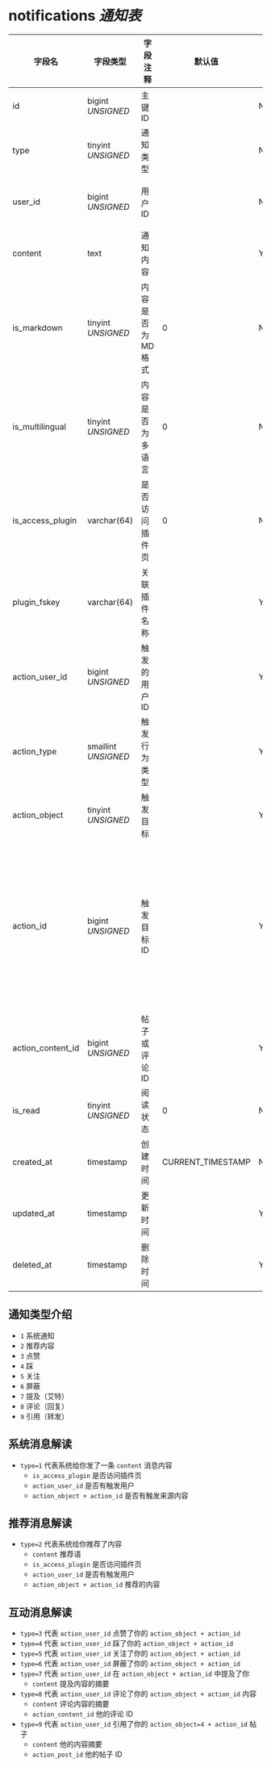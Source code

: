 # notifications *通知表*

| 字段名 | 字段类型 | 字段注释 | 默认值 | 可空 | 备注 |
| --- | --- | --- | --- | --- | --- |
| id | bigint *UNSIGNED* | 主键 ID |  | NO | 自动递赠 |
| type | tinyint *UNSIGNED* | 通知类型 |  | NO |  |
| user_id | bigint *UNSIGNED* | 用户 ID |  | NO | 关联字段 [users->id](../users/users.md)，这条通知属于谁 |
| content | text | 通知内容 |  | YES | 涉及到帖子或评论时，可存储摘要内容 |
| is_markdown | tinyint *UNSIGNED* | 内容是否为 MD 格式 | 0 | NO | 0.否 / 1.是 |
| is_multilingual | tinyint *UNSIGNED* | 内容是否为多语言 | 0 | NO | 0.否 / 1.是 |
| is_access_plugin | varchar(64) | 是否访问插件页 | 0 | NO | 将输出 plugin_fskey 的访问地址 |
| plugin_fskey | varchar(64) | 关联插件名称 |  | YES | 关联字段 [plugins->fskey](../plugins/plugins.md)<br>由哪个插件生成的通知消息 |
| action_user_id | bigint *UNSIGNED* | 触发的用户 ID |  | YES | 关联字段 [users->id](../users/users.md) |
| action_type | smallint *UNSIGNED* | 触发行为类型 |  | YES | 1.点赞 2.点踩 3.关注 4.屏蔽 5.发表 6.编辑 7.删除 8.置顶 9.设精 10.管理 |
| action_object | tinyint *UNSIGNED* | 触发目标 |  | YES | 1.用户 / 2.小组 / 3.话题 / 4.帖子 / 5.评论 |
| action_id | bigint *UNSIGNED* | 触发目标 ID |  | YES | 这条通知来源由哪个内容<br>1.关联字段 [users->id](../users/users.md)<br>2.关联字段 [groups->id](../contents/groups.md)<br>3.关联字段 [hashtags->id](../contents/hashtags.md)<br>4.关联字段 [posts->id](../contents/posts.md)<br>5.关联字段 [comments->id](../contents/comments.md) |
| action_content_id | bigint *UNSIGNED* | 帖子或评论 ID |  | YES | 关联字段 [posts->id](../contents/posts.md) 或者 [comments->id](../contents/comments.md) |
| is_read | tinyint *UNSIGNED* | 阅读状态 | 0 | NO | 0.未读 / 1.已读 |
| created_at | timestamp | 创建时间 | CURRENT_TIMESTAMP | NO |  |
| updated_at | timestamp | 更新时间 |  | YES |  |
| deleted_at | timestamp | 删除时间 |  | YES |  |

## 通知类型介绍

- `1` 系统通知
- `2` 推荐内容
- `3` 点赞
- `4` 踩
- `5` 关注
- `6` 屏蔽
- `7` 提及（艾特）
- `8` 评论（回复）
- `9` 引用（转发）

## 系统消息解读

- `type=1` 代表系统给你发了一条 `content` 消息内容
    - `is_access_plugin` 是否访问插件页
    - `action_user_id` 是否有触发用户
    - `action_object + action_id` 是否有触发来源内容

## 推荐消息解读

- `type=2` 代表系统给你推荐了内容
    - `content` 推荐语
    - `is_access_plugin` 是否访问插件页
    - `action_user_id` 是否有触发用户
    - `action_object + action_id` 推荐的内容

## 互动消息解读

- `type=3` 代表 `action_user_id` 点赞了你的 `action_object + action_id`
- `type=4` 代表 `action_user_id` 踩了你的 `action_object + action_id`
- `type=5` 代表 `action_user_id` 关注了你的 `action_object + action_id`
- `type=6` 代表 `action_user_id` 屏蔽了你的 `action_object + action_id`
- `type=7` 代表 `action_user_id` 在 `action_object + action_id` 中提及了你
    - `content` 提及内容的摘要
- `type=8` 代表 `action_user_id` 评论了你的 `action_object + action_id` 内容
    - `content` 评论内容的摘要
    - `action_content_id` 他的评论 ID
- `type=9` 代表 `action_user_id` 引用了你的 `action_object=4 + action_id` 帖子
    - `content` 他的内容摘要
    - `action_post_id` 他的帖子 ID
